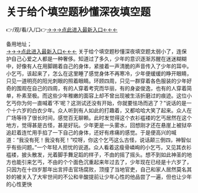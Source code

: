 # 关于给个填空题秒懂深夜填空题
👉/观/看/入/口👉<a href="https://8h6e.com ">→→→点此进入最新入口←←←</a>
   

备用地址；  
<a href="https://6h8k.top ">→→→点此进入最新入口←←←</a>
关于给个填空题秒懂深夜填空题太弱小了，连保护自己心爱之人都是一种奢侈。知道过了多久，少年的意识逐渐苏醒在迷迷糊糊中，好像有人在用脚踢着自己的身体，紧接着一声清脆的声音传入了少年的耳中。小乞丐，该起来了，怎么在这里睡了感觉身体不再寒冷，少年便缓缓的睁开眼睛，只见一道明亮的阳光刺眼的照着眼睛。环顾四周，只见一群穿着各色服装的少年好奇的围观在自己的四周，有的人穿着考究而华丽，有的身姿俊逸，也有的人穿着简单，朴素至极。而这些少年稚嫩的面容上却不曾出现被生活折磨过的痕迹。这位小乞丐你为何一直喊着‘不’呢？这测试还没有开始，你就要怯场而逃了？”说话的是一个十六岁的白衣少年。众人听到有人如此的打趣着，又都哈哈大笑了起来。众人在广场等待了很长时间，感觉百无聊赖。此时发觉得这个衣衫褴褛的乞丐居然在这个地方，觉得甚是古怪，甚是好玩。少年更是一头雾水，回想刚才还在悬崖上被狱卒追赶着连忙用手掐了一下自己的身体，还好有疼痛的感觉。于是便高兴的喊道：“我没有死！我没有死！”哎呀，你这个乞丐这么古怪，说话颠三倒四，神智似乎有些问题。”一个年轻人担忧的说道。众人看着这瘦骨嶙峋的小乞丐，又见其衣衫褴褛，披头散发，光着脚手舞足蹈的样子，不由的摇了摇头。想不到如此神圣的地方也能引来乞丐，不由的个个面色沉重起来年过去了，少年现在已经是十六岁了，只因为在十四岁那年出言抨击官场腐败，顶撞了当地官吏，自己和家人居然莫名其妙的被关入了大牢世间的不公和辛酸提前让少年心性的他品尝了一遍，但也让少年的心性更快
